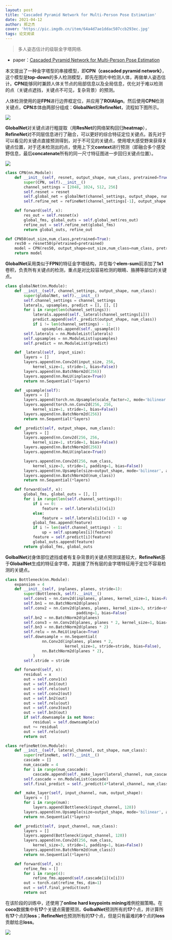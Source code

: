 ```yaml
---
layout: post
title: 'Cascaded Pyramid Network for Multi-Person Pose Estimation'
date: 2021-04-12
author: 郑之杰
cover: 'https://pic.imgdb.cn/item/64a4d7ae1ddac507ccb293ec.jpg'
tags: 论文阅读
---
```


> 多人姿态估计的级联金字塔网络.

- paper：[Cascaded Pyramid Network for Multi-Person Pose Estimation](https://arxiv.org/abs/1711.07319)

本文提出了一种金字塔型的串接模型，即**CPN（cascaded pyramid network）**，这个模型是**top-down**的多人检测模型，即先在图片中检测人体，再做单人姿态估计。**CPN**能够同时兼顾人体关节点的局部信息以及全局信息，优化对于难以检测的点（关键点遮挡，关键点不可见，复杂背景）的预测。

人体检测使用的是**FPN**进行边界框定位，并应用了**ROIAlign**。然后使用**CPN**检测关键点，**CPN**本体由两部分组成：**GlobalNet**和**RefineNet**，流程如下图所示。

![](https://pic.imgdb.cn/item/64a4db461ddac507ccb950e1.jpg)

**GlobalNet**对关键点进行粗提取（用**ResNet**的网络架构回归**heatmap**），**RefineNet**对不同层信息进行了融合，可以更好的综合特征定位关键点。首先对于可以看见的关键点直接预测得到，对于不可见的关键点，使用增大感受野来获得关键点位置，对于还未检测出的点，使用上下文**context**进行预测（即融合多个感受野信息，最后**concatenate**所有的同一尺寸特征图进一步回归关键点位置）。

![](https://pic.imgdb.cn/item/64a4dfcb1ddac507ccc3c281.jpg)

```python
class CPN(nn.Module):
    def __init__(self, resnet, output_shape, num_class, pretrained=True):
        super(CPN, self).__init__()
        channel_settings = [2048, 1024, 512, 256]
        self.resnet = resnet
        self.global_net = globalNet(channel_settings, output_shape, num_class)
        self.refine_net = refineNet(channel_settings[-1], output_shape, num_class)

    def forward(self, x):
        res_out = self.resnet(x)
        global_fms, global_outs = self.global_net(res_out)
        refine_out = self.refine_net(global_fms)
        return global_outs, refine_out

def CPN50(out_size,num_class,pretrained=True):
    res50 = resnet50(pretrained=pretrained)
    model = CPN(res50, output_shape=out_size,num_class=num_class, pretrained=pretrained)
    return model
```

**GlobalNet**采用类似于**FPN**的特征金字塔结构，并在每个**elem-sum**前添加了**1x1**卷积，负责所有关键点的检测，重点是对比较容易检测的眼睛、胳膊等部位的关键点。

```python
class globalNet(nn.Module):
    def __init__(self, channel_settings, output_shape, num_class):
        super(globalNet, self).__init__()
        self.channel_settings = channel_settings
        laterals, upsamples, predict = [], [], []
        for i in range(len(channel_settings)):
            laterals.append(self._lateral(channel_settings[i]))
            predict.append(self._predict(output_shape, num_class))
            if i != len(channel_settings) - 1:
                upsamples.append(self._upsample())
        self.laterals = nn.ModuleList(laterals)
        self.upsamples = nn.ModuleList(upsamples)
        self.predict = nn.ModuleList(predict)

    def _lateral(self, input_size):
        layers = []
        layers.append(nn.Conv2d(input_size, 256,
            kernel_size=1, stride=1, bias=False))
        layers.append(nn.BatchNorm2d(256))
        layers.append(nn.ReLU(inplace=True))
        return nn.Sequential(*layers)

    def _upsample(self):
        layers = []
        layers.append(torch.nn.Upsample(scale_factor=2, mode='bilinear', align_corners=True))
        layers.append(torch.nn.Conv2d(256, 256,
            kernel_size=1, stride=1, bias=False))
        layers.append(nn.BatchNorm2d(256))
        return nn.Sequential(*layers)

    def _predict(self, output_shape, num_class):
        layers = []
        layers.append(nn.Conv2d(256, 256,
            kernel_size=1, stride=1, bias=False))
        layers.append(nn.BatchNorm2d(256))
        layers.append(nn.ReLU(inplace=True))

        layers.append(nn.Conv2d(256, num_class,
            kernel_size=3, stride=1, padding=1, bias=False))
        layers.append(nn.Upsample(size=output_shape, mode='bilinear', align_corners=True))
        layers.append(nn.BatchNorm2d(num_class))
        return nn.Sequential(*layers)

    def forward(self, x):
        global_fms, global_outs = [], []
        for i in range(len(self.channel_settings)):
            if i == 0:
                feature = self.laterals[i](x[i])
            else:
                feature = self.laterals[i](x[i]) + up
            global_fms.append(feature)
            if i != len(self.channel_settings) - 1:
                up = self.upsamples[i](feature)
            feature = self.predict[i](feature)
            global_outs.append(feature)
        return global_fms, global_outs
```

**GolbalNet**对身体部位遮挡或者有复杂背景的关键点预测误差较大，**RefineNet**基于**GlobalNet**生成的特征金字塔，其链接了所有层的金字塔特征用于定位不容易检测的关键点。

```python
class Bottleneck(nn.Module):
    expansion = 4
    def __init__(self, inplanes, planes, stride=1):
        super(Bottleneck, self).__init__()
        self.conv1 = nn.Conv2d(inplanes, planes, kernel_size=1, bias=False)
        self.bn1 = nn.BatchNorm2d(planes)
        self.conv2 = nn.Conv2d(planes, planes, kernel_size=3, stride=stride,
                               padding=1, bias=False)
        self.bn2 = nn.BatchNorm2d(planes)
        self.conv3 = nn.Conv2d(planes, planes * 2, kernel_size=1, bias=False)
        self.bn3 = nn.BatchNorm2d(planes * 2)
        self.relu = nn.ReLU(inplace=True)
        self.downsample = nn.Sequential(
                nn.Conv2d(inplanes, planes * 2,
                          kernel_size=1, stride=stride, bias=False),
                nn.BatchNorm2d(planes * 2),
            )
        self.stride = stride

    def forward(self, x):
        residual = x
        out = self.conv1(x)
        out = self.bn1(out)
        out = self.relu(out)
        out = self.conv2(out)
        out = self.bn2(out)
        out = self.relu(out)
        out = self.conv3(out)
        out = self.bn3(out)
        if self.downsample is not None:
            residual = self.downsample(x)
        out += residual
        out = self.relu(out)
        return out

class refineNet(nn.Module):
    def __init__(self, lateral_channel, out_shape, num_class):
        super(refineNet, self).__init__()
        cascade = []
        num_cascade = 4
        for i in range(num_cascade):
            cascade.append(self._make_layer(lateral_channel, num_cascade-i-1, out_shape))
        self.cascade = nn.ModuleList(cascade)
        self.final_predict = self._predict(4*lateral_channel, num_class)

    def _make_layer(self, input_channel, num, output_shape):
        layers = []
        for i in range(num):
            layers.append(Bottleneck(input_channel, 128))
        layers.append(nn.Upsample(size=output_shape, mode='bilinear', align_corners=True))
        return nn.Sequential(*layers)

    def _predict(self, input_channel, num_class):
        layers = []
        layers.append(Bottleneck(input_channel, 128))
        layers.append(nn.Conv2d(256, num_class,
            kernel_size=3, stride=1, padding=1, bias=False))
        layers.append(nn.BatchNorm2d(num_class))
        return nn.Sequential(*layers)

    def forward(self, x):
        refine_fms = []
        for i in range(4):
            refine_fms.append(self.cascade[i](x[i]))
        out = torch.cat(refine_fms, dim=1)
        out = self.final_predict(out)
        return out
```

在该阶段的训练中，还使用了**online hard keypoints mining**难例挖掘策略。在**coco**数据集中有**17**个关键点需要预测，**GolbalNet**预测所有的**17**个点，并计算所有**17**个点的**loss**；**RefineNet**也预测所有的**17**个点，但是只有最难的**8**个点的**loss**贡献给总**loss**。

![](https://pic.imgdb.cn/item/64a4de731ddac507ccc0cb0e.jpg)
